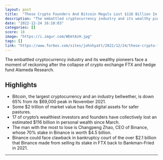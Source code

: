 ```yaml
---
layout: post
title:  "These Crypto Founders And Bitcoin Moguls Lost $116 Billion In 2022"
description: "The embattled cryptocurrency industry and its wealthy pioneers face a moment of reckoning after the collapse of crypto exchange FTX and hedge fund Alameda Research."
date: "2022-12-24 16:10:03"
categories: []
score: 18
image: "https://i.imgur.com/WEmtAzH.jpg"
tags: []
link: "https://www.forbes.com/sites/johnhyatt/2022/12/24/these-crypto-founders-and-bitcoin-moguls-lost-116-billion-in-2022/?sh=348f499c42b2"
---
```


The embattled cryptocurrency industry and its wealthy pioneers face a moment of reckoning after the collapse of crypto exchange FTX and hedge fund Alameda Research.

## Highlights

- Bitcoin, the largest cryptocurrency and an industry bellwether, is down 65% from its $69,000 peak in November 2021.
- Some $2 trillion of market value has fled digital assets for safer pastures.
- 17 of crypto’s wealthiest investors and founders have collectively lost an estimated $116 billion in personal wealth since March.
- The man with the most to lose is Changpeng Zhao, CEO of Binance, whose 70% stake in Binance is worth $4.5 billion.
- Binance could face clawback in bankruptcy court of the over $2.1 billion that Binance made from selling its stake in FTX back to Bankman-Fried in 2021.

---
